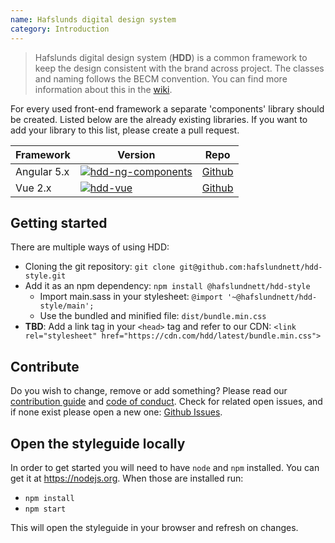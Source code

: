 ```yaml
---
name: Hafslunds digital design system
category: Introduction
---
```


> Hafslunds digital design system (**HDD**) is a common framework to keep the design consistent with the brand across project. The classes and naming follows the BECM convention. You can find more information about this in the [wiki](https://github.com/hafslundnett/hdd-style/wiki/Naming-guidelines).

For every used front-end framework a separate 'components' library should be created. Listed below are the already existing libraries. If you want to add your library to this list, please create a pull request.

| Framework     | Version       | Repo          |
| ------------- | ------------- | ------------- |
| Angular 5.x | [![hdd-ng-components](https://img.shields.io/npm/v/@hafslundnett/hdd-ng-components.svg)](https://www.npmjs.com/package/@hafslundnett/hdd-ng-components)  | [Github](https://www.npmjs.com/package/@hafslundnett/hdd-ng-components) |
| Vue 2.x | [![hdd-vue](https://img.shields.io/npm/v/@hafslundnett/hdd-vue.svg)](https://www.npmjs.com/package/@hafslundnett/hdd-vue) | [Github](https://www.npmjs.com/package/@hafslundnett/hdd-vue) | 

## Getting started

There are multiple ways of using HDD:
* Cloning the git repository: `git clone git@github.com:hafslundnett/hdd-style.git`
* Add it as an npm dependency: `npm install @hafslundnett/hdd-style`
  * Import main.sass in your stylesheet: `@import '~@hafslundnett/hdd-style/main';`
  * Use the bundled and minified file: `dist/bundle.min.css`
* **TBD**: Add a link tag in your `<head>` tag and refer to our CDN: `<link rel="stylesheet" href="https://cdn.com/hdd/latest/bundle.min.css">`



## Contribute
Do you wish to change, remove or add something? Please read our [contribution guide](./CONTRIBUTING.md) and [code of conduct](./CODE_OF_CONDUCT.md). Check for related open issues, and if none exist please open a new one: [Github Issues](https://github.com/hafslundnett/hdd-style/issues/new).

## Open the styleguide locally

In order to get started you will need to have `node` and `npm` installed. You can get it at https://nodejs.org. When those are installed run:

* `npm install`
* `npm start`

This will open the styleguide in your browser and refresh on changes.